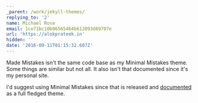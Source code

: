 ```yaml
---
_parent: /work/jekyll-themes/
replying_to: '2'
name: Michael Rose
email: 1ce71bc10b86565464b612093d89707e
url: 'https://alokprateek.in'
hidden: ''
date: '2016-09-11T01:15:32.607Z'
---
```


Made Mistakes isn't the same code base as my Minimal Mistakes theme. Some things
are similar but not all. It also isn't that documented since it's my personal
site.

I'd suggest using Minimal Mistakes since that is released and
[documented](https://thewhitewulfy.github.io/minimal-mistakes/docs/quick-start-guide/)
as a full fledged theme.
